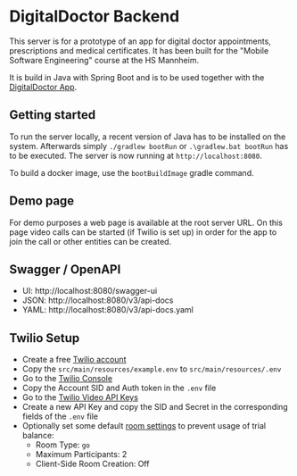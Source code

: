 # DigitalDoctor Backend

This server is for a prototype of an app for digital doctor appointments, prescriptions and medical certificates.
It has been built for the "Mobile Software Engineering" course at the HS Mannheim.

It is build in Java with Spring Boot and is to be used together with the [DigitalDoctor App](https://github.com/ProjectDigitalDoctor/DigitalDoctorApp).

## Getting started

To run the server locally, a recent version of Java has to be installed on the system.
Afterwards simply `./gradlew bootRun` or `.\gradlew.bat bootRun` has to be executed.
The server is now running at `http://localhost:8080`.

To build a docker image, use the `bootBuildImage` gradle command.

## Demo page

For demo purposes a web page is available at the root server URL.
On this page video calls can be started (if Twilio is set up) in order for the app to join the call or other entities can be created.

## Swagger / OpenAPI

- UI: http://localhost:8080/swagger-ui
- JSON: http://localhost:8080/v3/api-docs
- YAML: http://localhost:8080/v3/api-docs.yaml

## Twilio Setup

- Create a free [Twilio account](https://www.twilio.com/try-twilio)
- Copy the `src/main/resources/example.env` to `src/main/resources/.env`
- Go to the [Twilio Console](https://www.twilio.com/console)
- Copy the Account SID and Auth token in the `.env` file
- Go to the [Twilio Video API Keys](https://www.twilio.com/console/video/project/api-keys)
- Create a new API Key and copy the SID and Secret in the corresponding fields of the `.env` file
- Optionally set some default [room settings](https://www.twilio.com/console/video/configure) to prevent usage of trial balance:
    - Room Type: `go`
    - Maximum Participants: 2
    - Client-Side Room Creation: Off
